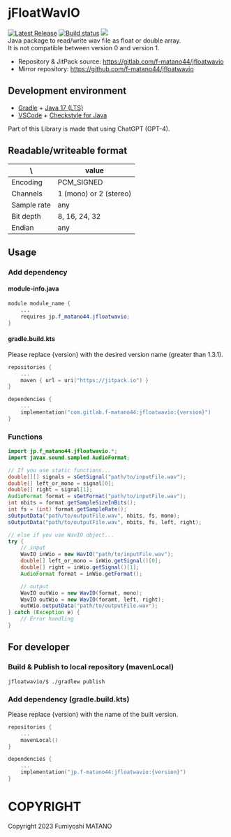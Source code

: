 # jFloatWavIO
[![Latest Release](https://gitlab.com/f-matano44/jfloatwavio/-/badges/release.svg)](https://gitlab.com/f-matano44/jfloatwavio/-/releases) [![Build status](https://gitlab.com/f-matano44/jfloatwavio/badges/main/pipeline.svg)](https://gitlab.com/f-matano44/jfloatwavio/-/jobs) [![](https://jitpack.io/v/com.gitlab.f-matano44/jfloatwavio.svg)](https://jitpack.io/#com.gitlab.f-matano44/jfloatwavio)<br>
Java package to read/write wav file as float or double array. <br>
It is not compatible between version 0 and version 1.

* Repository & JitPack source: https://gitlab.com/f-matano44/jfloatwavio
* Mirror repository: https://github.com/f-matano44/jfloatwavio


## Development environment
* [Gradle](https://gradle.org/) + [Java 17 (LTS)](https://adoptium.net/temurin/releases/?version=17)
* [VSCode](https://code.visualstudio.com/) + [Checkstyle for Java](https://marketplace.visualstudio.com/items?itemName=shengchen.vscode-checkstyle)

Part of this Library is made that using ChatGPT (GPT-4).


## Readable/writeable format
| \ |value|
|---|-----|
|Encoding|PCM_SIGNED|
|Channels|1 (mono) or 2 (stereo)|
|Sample rate|any|
|Bit depth|8, 16, 24, 32|
|Endian|any|


## Usage
### Add dependency 
#### module-info.java
```java
module module_name {
    ...
    requires jp.f_matano44.jfloatwavio;
}
```
#### gradle.build.kts
Please replace {version} with the desired version name (greater than 1.3.1).
```kotlin
repositories {
    ...
    maven { url = uri("https://jitpack.io") }
}

dependencies {
    ...
    implementation("com.gitlab.f-matano44:jfloatwavio:{version}")
}
```

### Functions
```Java
import jp.f_matano44.jfloatwavio.*;
import javax.sound.sampled.AudioFormat;

// If you use static functions...
double[][] signals = sGetSignal("path/to/inputFile.wav");
double[] left_or_mono = signal[0];
double[] right = signal[1];
AudioFormat format = sGetFormat("path/to/inputFile.wav");
int nbits = format.getSampleSizeInBits();
int fs = (int) format.getSampleRate();
sOutputData("path/to/outputFile.wav", nbits, fs, mono);
sOutputData("path/to/outputFile.wav", nbits, fs, left, right);

// else if you use WavIO object...
try {
    // input
    WavIO inWio = new WavIO("path/to/inputFile.wav");
    double[] left_or_mono = inWio.getSignal()[0];
    double[] right = inWio.getSignal()[1];
    AudioFormat format = inWio.getFormat();

    // output
    WavIO outWio = new WavIO(format, mono);
    WavIO outWio = new WavIO(foramt, left, right);
    outWio.outputData("path/to/outputFile.wav");
} catch (Exception e) {
    // Error handling
}
```


## For developer
### Build & Publish to local repository (mavenLocal)
```SH
jfloatwavio/$ ./gradlew publish
```

### Add dependency (gradle.build.kts)
Please replace {version} with the name of the built version.
```kotlin
repositories {
    ...
    mavenLocal()
}

dependencies {
    ...
    implementation("jp.f-matano44:jfloatwavio:{version}")
}
```


# COPYRIGHT
Copyright 2023 Fumiyoshi MATANO<br>
